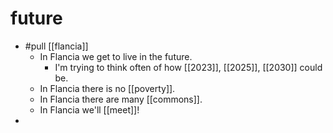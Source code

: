 # future
- #pull [[flancia]]
	- In Flancia we get to live in the future.
		- I'm trying to think often of how [[2023]], [[2025]], [[2030]] could be.
	- In Flancia there is no [[poverty]].
	- In Flancia there are many [[commons]].
	- In Flancia we'll [[meet]]!
-